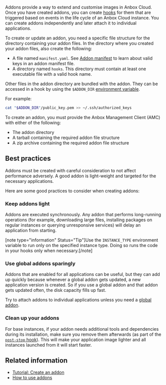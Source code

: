 Addons provide a way to extend and customise images in Anbox Cloud. Once you have created addons, you can create [hooks](https://discourse.ubuntu.com/t/28555) for them that are triggered based on events in the life cycle of an Anbox Cloud instance. You can create addons independently and later attach it to individual applications.

To create or update an addon, you need a specific file structure for the directory containing your addon files. In the directory where you created your addon files, also create the following:

- A file named `manifest.yaml`. See [Addon manifest](https://discourse.ubuntu.com/t/25293) to learn about valid keys in an addon manifest file.
- A directory named `hooks`. This directory must contain at least one executable file with a valid hook name.

Other files in the addon directory are bundled with the addon. They can be accessed in a hook by using the `$ADDON_DIR` [environment variable](https://discourse.ubuntu.com/t/hooks/28555#env-variables).

For example:

```bash
cat "$ADDON_DIR"/public_key.pem >> ~/.ssh/authorized_keys
```

To create an addon, you must provide the Anbox Management Client (AMC) with either of the following:
* The addon directory
* A tarball containing the required addon file structure
* A zip archive containing the required addon file structure

## Best practices

Addons must be created with careful consideration to not affect performance adversely. A good addon is light-weight and targeted for the necessary applications.

Here are some good practices to consider when creating addons:

### Keep addons light
Addons are executed synchronously. Any addon that performs long-running operations (for example, downloading large files, installing packages on regular instances or querying unresponsive services) will delay an application from starting.

[note type="information" Status="Tip"]Use the `INSTANCE_TYPE` environment variable to run only on the specified instance type. Doing so runs the code in your hooks only when necessary.[/note]

### Use global addons sparingly
Addons that are enabled for all applications can be useful, but they can add up quickly because whenever a global addon gets updated, a new application version is created. So if you use a global addon and that addon gets updated often, the disk capacity fills up fast.

Try to attach addons to individual applications unless you need a [global addon](https://discourse.ubuntu.com/t/how-to-enable-an-addon-globally/25285).

### Clean up your addons
For base instances, if your addon needs additional tools and dependencies during its installation, make sure you remove them afterwards (as part of the [`post-stop` hook](https://discourse.ubuntu.com/t/hooks/28555)). This will make your application image lighter and all instances launched from it will start faster.


## Related information

* [Tutorial: Create an addon](https://discourse.ubuntu.com/t/creating-an-addon/25284)
* [How to use addons](https://discourse.ubuntu.com/t/managing-addons/17759)
